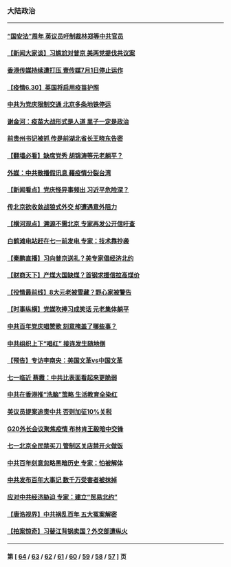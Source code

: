 ### 大陆政治
---
#### [“国安法”周年 英议员吁制裁林郑等中共官员](../../pages/ncid277/n13058439.md) 
#### [【新闻大家谈】习尴尬对普京 美两党提伐共议案](../../pages/ncid277/n13058295.md) 
#### [香港传媒持续遭打压 壹传媒7月1日停止运作](../../pages/ncid277/n13057890.md) 
#### [【疫情6.30】英国将启用疫苗护照](../../pages/ncid277/n13057930.md) 
#### [中共为党庆限制交通 北京多条地铁停运](../../pages/ncid277/n13057835.md) 
#### [谢金河：疫苗大战形式是人道 里子一定是政治](../../pages/ncid277/n13057495.md) 
#### [前贵州书记被抓 传是前湖北省长王晓东告密](../../pages/ncid277/n13057321.md) 
#### [【翻墙必看】缺席党秀 胡锦涛等元老躺平？](../../pages/ncid277/n13057394.md) 
#### [外媒：中共散播假讯息 藉疫情分裂台湾](../../pages/ncid277/n13057169.md) 
#### [【新闻看点】党庆怪异事频出 习近平危险深？](../../pages/ncid277/n13056781.md) 
#### [传北京欲收敛战狼式外交 却遭遇意外阻力](../../pages/ncid277/n13056486.md) 
#### [【横河观点】溯源不需北京 专家再发公开信吁查](../../pages/ncid277/n13056840.md) 
#### [白鹤滩电站赶在七一前发电 专家：技术靠抄袭](../../pages/ncid277/n13056655.md) 
#### [【秦鹏直播】习向普京送礼？美专家倡经济北约](../../pages/ncid277/n13056813.md) 
#### [【财商天下】产煤大国缺煤？首钢求援信拉高煤价](../../pages/ncid277/n13056400.md) 
#### [【役情最前线】8大元老被雪藏？野心家被警告](../../pages/ncid277/n13056458.md) 
#### [【时事纵横】党媒吹捧习成笑话 元老集体躺平](../../pages/ncid277/n13056792.md) 
#### [中共百年党庆唱赞歌 刻意掩盖了哪些事？](../../pages/ncid277/n13056105.md) 
#### [中共组织上下“唱红” 接连发生随地倒](../../pages/ncid277/n13056607.md) 
#### [【预告】专访李南央：美国文革vs中国文革](../../pages/ncid277/n13050010.md) 
#### [七一临近 蔡霞：中共比表面看起来更脆弱](../../pages/ncid277/n13056418.md) 
#### [中共在香港推“洗脑”策略 生活教育全染红](../../pages/ncid277/n13056225.md) 
#### [美议员提案追责中共 否则加征10%关税](../../pages/ncid277/n13056392.md) 
#### [G20外长会议聚焦疫情 布林肯王毅暗中交锋](../../pages/ncid277/n13056323.md) 
#### [七一北京全民禁买刀 管制区关店禁开火做饭](../../pages/ncid277/n13055620.md) 
#### [中共百年刻意忽略黑暗历史 专家：怕被解体](../../pages/ncid277/n13056056.md) 
#### [中共发布百年大事记 数千万受害者被抹掉](../../pages/ncid277/n13056042.md) 
#### [应对中共经济胁迫 专家：建立“贸易北约”](../../pages/ncid277/n13056031.md) 
#### [【唐浩视界】中共祸乱百年 五大冤案解密](../../pages/ncid277/n13055714.md) 
#### [【拍案惊奇】习替江背锅卖国？外交部遭纵火](../../pages/ncid277/n13054689.md) 

---
#### 第 [ [64](./64.md) / [63](./63.md) / [62](./62.md) / [61](./61.md) / [60](./60.md) / [59](./59.md) / [58](./58.md) / [57](./57.md) ] 页
